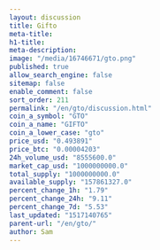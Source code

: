 ```yaml
---
layout: discussion
title: Gifto
meta-title: 
h1-title: 
meta-description: 
image: "/media/16746671/gto.png"
published: true
allow_search_engine: false
sitemap: false
enable_comment: false
sort_order: 211
permalink: "/en/gto/discussion.html"
coin_a_symbol: "GTO"
coin_a_name: "GIFTO"
coin_a_lower_case: "gto"
price_usd: "0.493891"
price_btc: "0.00004203"
24h_volume_usd: "8555600.0"
market_cap_usd: "1000000000.0"
total_supply: "1000000000.0"
available_supply: "157861327.0"
percent_change_1h: "1.79"
percent_change_24h: "9.11"
percent_change_7d: "5.53"
last_updated: "1517140765"
parent-url: "/en/gto/"
author: Sam
---
```


